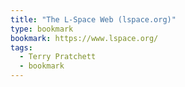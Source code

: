 ```yaml
---
title: "The L-Space Web (lspace.org)"
type: bookmark
bookmark: https://www.lspace.org/
tags:
  - Terry Pratchett
  - bookmark
---
```

